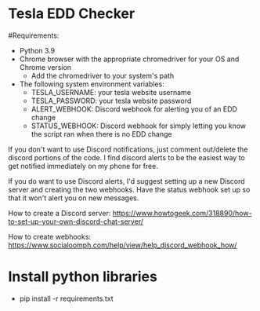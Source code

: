 # Tesla EDD Checker
#Requirements:
* Python 3.9
* Chrome browser with the appropriate chromedriver for your OS and Chrome version
    * Add the chromedriver to your system's path 
* The following system environment variables:
    * TESLA_USERNAME: your tesla website username
    * TESLA_PASSWORD: your tesla website password
    * ALERT_WEBHOOK: Discord webhook for alerting you of an EDD change
    * STATUS_WEBHOOK: Discord webhook for simply letting you know the script ran when there is no EDD change
  
If you don't want to use Discord notifications, just comment out/delete the discord portions of the code. 
I find discord alerts to be the easiest way to get notified immediately on my phone for free.

If you do want to use Discord alerts, I'd suggest setting up a new Discord server and creating the two webhooks. 
Have the status webhook set up so that it won't alert you on new messages. 

How to create a Discord server: https://www.howtogeek.com/318890/how-to-set-up-your-own-discord-chat-server/

How to create webhooks: https://www.socialoomph.com/help/view/help_discord_webhook_how/

# Install python libraries
* pip install -r requirements.txt


